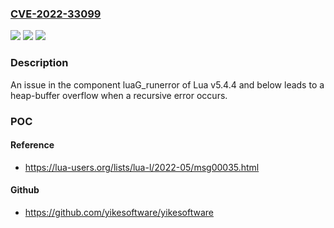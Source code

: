 ### [CVE-2022-33099](https://cve.mitre.org/cgi-bin/cvename.cgi?name=CVE-2022-33099)
![](https://img.shields.io/static/v1?label=Product&message=n%2Fa&color=blue)
![](https://img.shields.io/static/v1?label=Version&message=n%2Fa&color=blue)
![](https://img.shields.io/static/v1?label=Vulnerability&message=n%2Fa&color=brighgreen)

### Description

An issue in the component luaG_runerror of Lua v5.4.4 and below leads to a heap-buffer overflow when a recursive error occurs.

### POC

#### Reference
- https://lua-users.org/lists/lua-l/2022-05/msg00035.html

#### Github
- https://github.com/yikesoftware/yikesoftware

